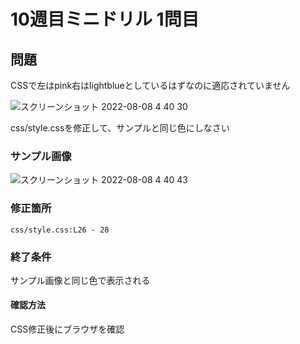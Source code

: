 # 10週目ミニドリル 1問目

## 問題
CSSで左はpink右はlightblueとしているはずなのに適応されていません

![スクリーンショット 2022-08-08 4 40 30](https://user-images.githubusercontent.com/79675344/183308520-a115b784-e0ed-47e2-86fd-c9002f5681f5.png)

css/style.cssを修正して、サンプルと同じ色にしなさい

### サンプル画像

![スクリーンショット 2022-08-08 4 40 43](https://user-images.githubusercontent.com/79675344/183308530-ba30b1c3-02c9-4509-a0a5-57dde189c86c.png)


### 修正箇所

`css/style.css:L26 - 28`

### 終了条件
サンプル画像と同じ色で表示される

#### 確認方法
CSS修正後にブラウザを確認
